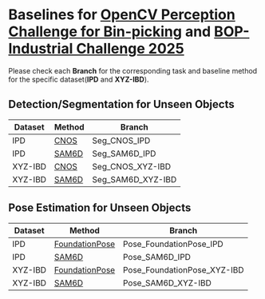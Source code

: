 # Baselines for [OpenCV Perception Challenge for Bin-picking](https://bpc.opencv.org/) and [BOP-Industrial Challenge 2025](https://bop.felk.cvut.cz/challenges/)

Please check each **Branch** for the corresponding task and baseline method for the specific dataset(**IPD** and **XYZ-IBD**).

## Detection/Segmentation for Unseen Objects
| Dataset  | Method |Branch|
|----------|--------|------|
| IPD      | [CNOS](https://github.com/nv-nguyen/cnos) | Seg_CNOS_IPD |
| IPD      | [SAM6D](https://github.com/Kudo510/Sam6D)  | Seg_SAM6D_IPD |
| XYZ-IBD  | [CNOS](https://github.com/nv-nguyen/cnos)  | Seg_CNOS_XYZ-IBD |
| XYZ-IBD  | [SAM6D](https://github.com/Kudo510/Sam6D)  | Seg_SAM6D_XYZ-IBD |


## Pose Estimation for Unseen Objects
| Dataset  | Method |Branch|
|----------|--------|------|
| IPD      | [FoundationPose](https://github.com/NVlabs/FoundationPose)  | Pose_FoundationPose_IPD     |
| IPD      | [SAM6D](https://github.com/Kudo510/Sam6D)           | Pose_SAM6D_IPD              |
| XYZ-IBD  | [FoundationPose](https://github.com/NVlabs/FoundationPose)  | Pose_FoundationPose_XYZ-IBD |
| XYZ-IBD  | [SAM6D](https://github.com/Kudo510/Sam6D)           | Pose_SAM6D_XYZ-IBD          |
